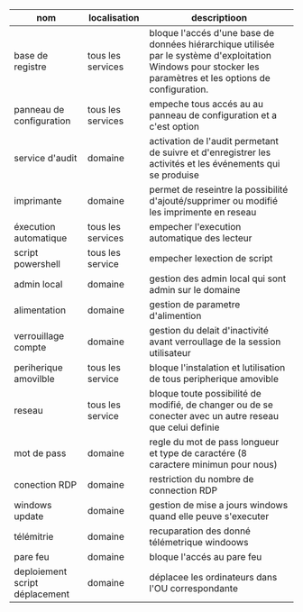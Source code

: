 | nom | localisation | descriptioon |
| -------- | -------- | ----------------- |
base de registre | tous les services | bloque l'accés d'une base de données hiérarchique utilisée    par   le système d'exploitation Windows pour stocker les paramètres et les options de configuration. 
panneau de configuration | tous les services | empeche tous accés au au panneau de configuration et a c'est option 
service d'audit | domaine | activation de l'audit permetant de suivre et d'enregistrer les activités et les événements qui se produise
imprimante | domaine | permet de reseintre la possibilité d'ajouté/supprimer ou modifié les imprimente en reseau 
éxecution automatique | tous les services | empecher l'execution automatique des lecteur 
script powershell | tous les service | empecher lexection de script 
admin local | domaine | gestion des admin local qui sont admin sur le domaine 
alimentation | domaine | gestion de parametre d'alimention 
verrouillage compte | domaine | gestion du delait d'inactivité avant verroullage de la session utilisateur 
periherique amovilble | tous les service | bloque l'instalation et lutilisation de tous peripherique amovible 
reseau | tous les service | bloque toute possibilité de modifié, de changer ou de se conecter avec un autre reseau que celui definie 
mot de pass | domaine | regle du mot de pass longueur et type de caractére (8 caractere minimun pour nous)
conection RDP | domaine | restriction du nombre de connection RDP | 
windows update |domaine | gestion de mise a jours windows quand elle peuve s'executer 
télémitrie | domaine | recuparation des donné télémetrique windoows
pare feu | domaine | bloque l'accés au pare feu 
deploiement script déplacement | domaine | déplacee les ordinateurs dans l'OU correspondante
